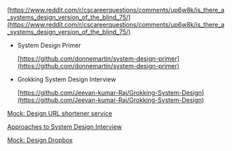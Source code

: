 [](https://www.reddit.com/r/cscareerquestions/comments/up6w8k/is_there_a_systems_design_version_of_the_blind_75/)[https://www.reddit.com/r/cscareerquestions/comments/up6w8k/is_there_a_systems_design_version_of_the_blind_75/](https://www.reddit.com/r/cscareerquestions/comments/up6w8k/is_there_a_systems_design_version_of_the_blind_75/)

-   System Design Primer
    
    [](https://github.com/donnemartin/system-design-primer)[https://github.com/donnemartin/system-design-primer](https://github.com/donnemartin/system-design-primer)
    
-   Grokking System Design Interview
    
    [](https://github.com/Jeevan-kumar-Raj/Grokking-System-Design)[https://github.com/Jeevan-kumar-Raj/Grokking-System-Design](https://github.com/Jeevan-kumar-Raj/Grokking-System-Design)
    



[Mock: Design URL shortener service](https://www.notion.so/Mock-Design-URL-shortener-service-9601644d6c5242ac82300d6076b9cc94)

[Approaches to System Design Interview](https://www.notion.so/Approaches-to-System-Design-Interview-ae461b52ea8947ae9fbf7b9363a8a5ec)

[Mock: Design Dropbox](https://www.notion.so/Mock-Design-Dropbox-e228d1e7f0134da1ae061f5e7fee776a)
